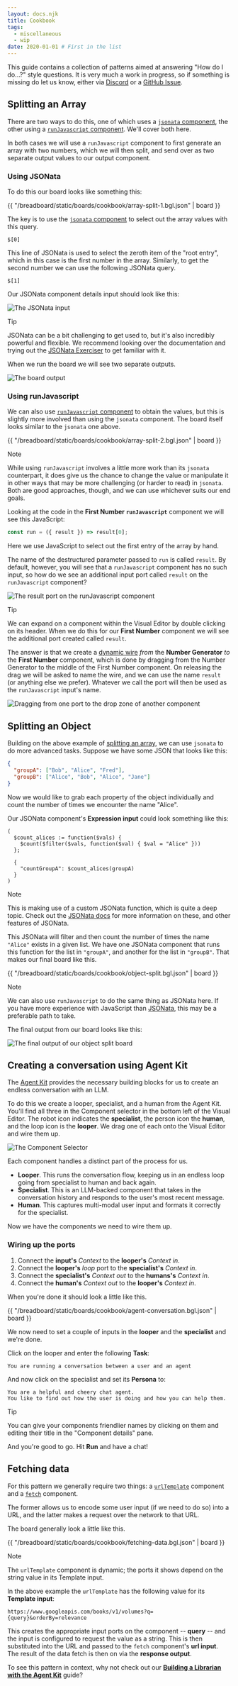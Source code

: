 ```yaml
---
layout: docs.njk
title: Cookbook
tags:
  - miscellaneous
  - wip
date: 2020-01-01 # First in the list
---
```


This guide contains a collection of patterns aimed at answering "How do I do...?" style questions. It is very much a work in progress, so if something is missing do let us know, either via [Discord](https://discord.gg/breadboard) or a [GitHub Issue](https://github.com/breadboard-ai/breadboard/issues/new).

## Splitting an Array

There are two ways to do this, one of which uses a [`jsonata` component](../../kits/json/#the-jsonata-node), the other using a [`runJavascript` component](../../kits/core/#the-runjavascript-node). We'll cover both here.

In both cases we will use a `runJavascript` component to first generate an array with two numbers, which we will then split, and send over as two separate output values to our output component.

### Using JSONata

To do this our board looks like something this:

{{ "/breadboard/static/boards/cookbook/array-split-1.bgl.json" | board }}

The key is to use the [`jsonata` component](../../kits/json/#the-jsonata-node) to select out the array values with this query.

```prompt
$[0]
```

This line of JSONata is used to select the zeroth item of the "root entry", which in this case is the first number in the array. Similarly, to get the second number we can use the following JSONata query.

```prompt
$[1]
```

Our JSONata component details input should look like this:

![The JSONata input](/breadboard/static/images/cookbook/jsonata-input.png)

> [!TIP]
> JSONata can be a bit challenging to get used to, but it's also incredibly powerful and flexible. We recommend looking over the documentation and trying out the [JSONata Exerciser](https://try.jsonata.org/) to get familiar with it.

When we run the board we will see two separate outputs.

![The board output](/breadboard/static/images/cookbook/array-split-output.png)

### Using runJavascript

We can also use [`runJavascript` component](../../kits/core/#the-runjavascript-node) to obtain the values, but this is slightly more involved than using the `jsonata` component. The board itself looks similar to the `jsonata` one above.

{{ "/breadboard/static/boards/cookbook/array-split-2.bgl.json" | board }}

> [!NOTE]
> While using `runJavascript` involves a little more work than its `jsonata` counterpart, it does give us the chance to change the value or manipulate it in other ways that may be more challenging (or harder to read) in `jsonata`. Both are good approaches, though, and we can use whichever suits our end goals.

Looking at the code in the **First Number `runJavascript`** component we will see this JavaScript:

```js
const run = ({ result }) => result[0];
```

Here we use JavaScript to select out the first entry of the array by hand.

The name of the destructured parameter passed to `run` is called `result`. By default, however, you will see that a `runJavascript` component has no such input, so how do we see an additional input port called `result` on the `runJavascript` component?

![The result port on the runJavascript component](/breadboard/static/images/cookbook/array-split-dynamic-wire.png)

> [!TIP]
> We can expand on a component within the Visual Editor by double clicking on its header. When we do this for our **First Number** component we will see the additional port created called `result`.

The answer is that we create a [dynamic wire](../../visual-editor/components/#dynamic-wires) _from_ the **Number Generator** _to_ the **First Number** component, which is done by dragging from the Number Generator to the middle of the First Number component. On releasing the drag we will be asked to name the wire, and we can use the name `result` (or anything else we prefer). Whatever we call the port will then be used as the `runJavascript` input's name.

![Dragging from one port to the drop zone of another component](/breadboard/static/images/using-the-visual-editor/drop-zone.png)

## Splitting an Object

Building on the above example of [splitting an array](#splitting-an-array), we can use `jsonata` to do more advanced tasks. Suppose we have some JSON that looks like this:

```json
{
  "groupA": ["Bob", "Alice", "Fred"],
  "groupB": ["Alice", "Bob", "Alice", "Jane"]
}
```

Now we would like to grab each property of the object individually and count the number of times we encounter the name "Alice".

Our JSONata component's **Expression input** could look something like this:

```prompt
(
  $count_alices := function($vals) {
    $count($filter($vals, function($val) { $val = "Alice" }))
  };

  {
    "countGroupA": $count_alices(groupA)
  }
)
```

> [!NOTE]
> This is making use of a custom JSONata function, which is quite a deep topic. Check out the [JSONata docs](https://docs.jsonata.org/programming#functions) for more information on these, and other features of JSONata.

This JSONata will filter and then count the number of times the name `"Alice"` exists in a given list. We have one JSONata component that runs this function for the list in `"groupA"`, and another for the list in `"groupB"`. That makes our final board like this.

{{ "/breadboard/static/boards/cookbook/object-split.bgl.json" | board }}

> [!NOTE]
> We can also use `runJavascript` to do the same thing as JSONata here. If you have more experience with JavaScript than [JSONata](https://jsonata.org/), this may be a preferable path to take.

The final output from our board looks like this:

![The final output of our object split board](/breadboard/static/images/cookbook/object-split.png)

## Creating a conversation using Agent Kit

The [Agent Kit](../../kits/agents) provides the necessary building blocks for us to create an endless conversation with an LLM.

To do this we create a looper, specialist, and a human from the Agent Kit. You'll find all three in the Component selector in the bottom left of the Visual Editor. The robot icon indicates the **specialist**, the person icon the **human**, and the loop icon is the **looper**. We drag one of each onto the Visual Editor and wire them up.

![The Component Selector](/breadboard/static/images/shared/component-selector.png)

Each component handles a distinct part of the process for us.

- **Looper**. This runs the conversation flow, keeping us in an endless loop going from specialist to human and back again.
- **Specialist**. This is an LLM-backed component that takes in the conversation history and responds to the user's most recent message.
- **Human**. This captures multi-modal user input and formats it correctly for the specialist.

Now we have the components we need to wire them up.

### Wiring up the ports

1. Connect the **input's** _Context_ to the **looper's** _Context in_.
1. Connect the **looper's** _loop_ port to the **specialist's** _Context in_.
1. Connect the **specialist's** _Context out_ to the **humans's** _Context in_.
1. Connect the **human's** _Context out_ to the **looper's** _Context in_.

When you're done it should look a little like this.

{{ "/breadboard/static/boards/cookbook/agent-conversation.bgl.json" | board }}

We now need to set a couple of inputs in the **looper** and the **specialist** and we're done.

Click on the looper and enter the following **Task**:

```prompt
You are running a conversation between a user and an agent
```

And now click on the specialist and set its **Persona** to:

```prompt
You are a helpful and cheery chat agent.
You like to find out how the user is doing and how you can help them.
```

> [!TIP]
> You can give your components friendlier names by clicking on them and editing their title in the "Component details" pane.

And you're good to go. Hit **Run** and have a chat!

## Fetching data

For this pattern we generally require two things: a [`urlTemplate`](../../kits/template/#the-urltemplate-node) component and a [`fetch`](../../kits/core/#the-fetch-node) component.

The former allows us to encode some user input (if we need to do so) into a URL, and the latter makes a request over the network to that URL.

The board generally look a little like this.

{{ "/breadboard/static/boards/cookbook/fetching-data.bgl.json" | board }}

> [!NOTE]
> The `urlTemplate` component is dynamic; the ports it shows depend on the string value in its Template input.

In the above example the `urlTemplate` has the following value for its **Template input**:

```prompt
https://www.googleapis.com/books/v1/volumes?q={query}&orderBy=relevance
```

This creates the appropriate input ports on the component -- **query** -- and the input is configured to request the value as a string. This is then substituted into the URL and passed to the `fetch` component's **url input**. The result of the data fetch is then on via the **response output**.

To see this pattern in context, why not check out our [**Building a Librarian with the Agent Kit**](../librarian/) guide?
